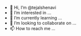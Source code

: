 - 👋 Hi, I’m @tejalshenavi
- 👀 I’m interested in ...
- 🌱 I’m currently learning ...
- 💞️ I’m looking to collaborate on ...
- 📫 How to reach me ...

<!---
tejalshenavi/tejalshenavi is a ✨ special ✨ repository because its `README.md` (this file) appears on your GitHub profile.
You can click the Preview link to take a look at your changes.
--->

